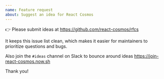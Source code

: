 ```yaml
---
name: Feature request
about: Suggest an idea for React Cosmos
---
```


👉 Please submit ideas at https://github.com/react-cosmos/rfcs

It keeps this issue list clean, which makes it easier for maintainers to prioritize questions and bugs.

Also join the `#ideas` channel on Slack to bounce around ideas https://join-react-cosmos.now.sh

Thank you!
